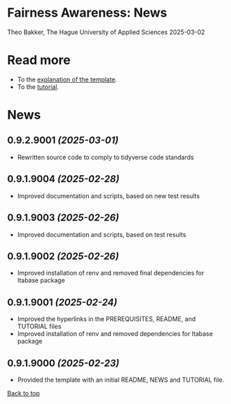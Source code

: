 # Fairness Awareness: News
Theo Bakker, The Hague University of Applied Sciences
2025-03-02

<a name="top"></a>

# Read more

- To the [explanation of the template](README.md).
- To the [tutorial](TUTORIAL.md).

# News

## 0.9.2.9001 *(2025-03-01)*

- Rewritten source code to comply to tidyverse code standards

## 0.9.1.9004 *(2025-02-28)*

- Improved documentation and scripts, based on new test results

## 0.9.1.9003 *(2025-02-26)*

- Improved documentation and scripts, based on test results

## 0.9.1.9002 *(2025-02-26)*

- Improved installation of renv and removed final dependencies for
  ltabase package

## 0.9.1.9001 *(2025-02-24)*

- Improved the hyperlinks in the PREREQUISITES, README, and TUTORIAL
  files
- Improved installation of renv and removed dependencies for ltabase
  package

## 0.9.1.9000 *(2025-02-23)*

- Provided the template with an initial README, NEWS and TUTORIAL file.

[Back to top](#top)
